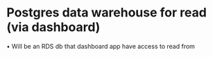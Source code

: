 # Postgres data warehouse for read (via dashboard)

• Will be an RDS db that dashboard app have access to read from